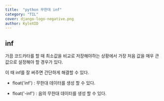 ```yaml
---
title:  "python 무한대 inf"
category: "TIL"
cover: django-logo-negative.png
author: KyleXID
---
```


## inf

가끔 코드카타를 할 때 최소값을 비교로 저장해야하는 상황에서 가장 처음 값을 매우 큰 값으로 설정해야 할 경우가 있다.  

이 때 inf를 잘 써주면 간단하게 해결할 수 있다.  

- float('inf') : 무한대 데이터를 생성 할 수 있다.

- float('-inf') : 음의 무한대 데이터를 생성 할 수 있다.

